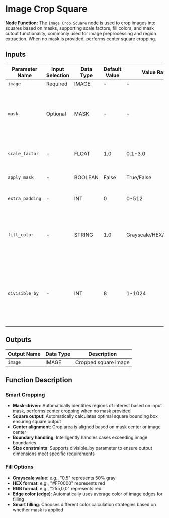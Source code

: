 # Image Crop Square

**Node Function:** The `Image Crop Square` node is used to crop images into squares based on masks, supporting scale factors, fill colors, and mask cutout functionality, commonly used for image preprocessing and region extraction. When no mask is provided, performs center square cropping.

## Inputs

| Parameter Name | Input Selection | Data Type | Default Value | Value Range | Description |
| -------------- | --------------- | --------- | ------------- | ----------- | ----------- |
| `image` | Required | IMAGE | - | - | Input image |
| `mask` | Optional | MASK | - | - | Mask to determine crop area, if not provided performs center square cropping |
| `scale_factor` | - | FLOAT | 1.0 | 0.1-3.0 | Scale factor controlling crop area size |
| `apply_mask` | - | BOOLEAN | False | True/False | Whether to apply mask for cutout |
| `extra_padding` | - | INT | 0 | 0-512 | Extra padding in pixels |
| `fill_color` | - | STRING | 1.0 | Grayscale/HEX/RGB/edge | Background color, supports multiple formats or "edge" for automatic edge color |
| `divisible_by` | - | INT | 8 | 1-1024 | Ensures output dimensions are divisible by specified value, commonly used for AI model size requirements |

## Outputs

| Output Name | Data Type | Description |
|-------------|-----------|-------------|
| `image` | IMAGE | Cropped square image |

## Function Description

### Smart Cropping
- **Mask-driven**: Automatically identifies regions of interest based on input mask, performs center cropping when no mask provided
- **Square output**: Automatically calculates optimal square bounding box ensuring square output
- **Center alignment**: Crop area is aligned based on mask center or image center
- **Boundary handling**: Intelligently handles cases exceeding image boundaries
- **Size constraints**: Supports divisible_by parameter to ensure output dimensions meet specific requirements

### Fill Options
- **Grayscale value**: e.g., "0.5" represents 50% gray
- **HEX format**: e.g., "#FF0000" represents red
- **RGB format**: e.g., "255,0,0" represents red
- **Edge color (edge)**: Automatically uses average color of image edges for filling
- **Smart filling**: Chooses different color calculation strategies based on whether mask is applied